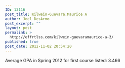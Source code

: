 ```yaml
---
ID: 13116
post_title: Kilwein-Guevara,Maurice A
author: Joel DesArmo
post_excerpt: ""
layout: post
permalink: >
  http://effrtlss.com/kilwein-guevaramaurice-a-3/
published: true
post_date: 2012-11-02 20:54:20
---
```

<p>Average GPA in Spring 2012 for first course listed: 3.466</p>